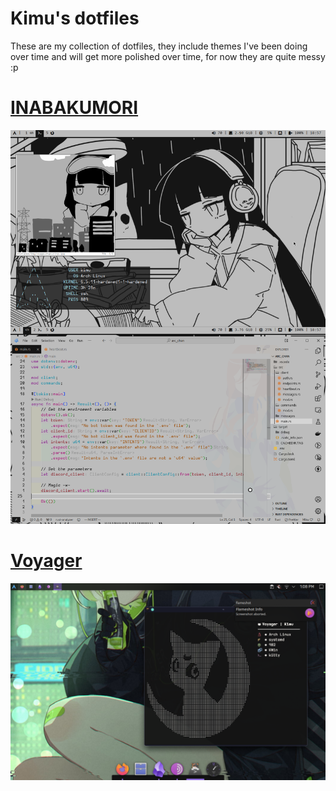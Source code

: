 # Kimu's dotfiles
These are my collection of dotfiles, they include themes I've been doing over time and will get more polished over time, for now they are quite messy :p

# [INABAKUMORI](INABAKUMORI/ABOUT.md)
![](img/inabakumori.png)
 
# [Voyager](Voyager/ABOUT.md)
![](img/voyager.png)
